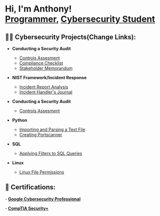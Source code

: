 <h1>Hi, I'm Anthony! <br/><a href="https://github.com/CyberAnt-Coder">Programmer</a>, <a href="www.linkedin.com/in/anthonythanh-tran">Cybersecurity Student</a>
<h2>👨‍💻 Cybersecurity Projects(Change Links):</h2>

- <b>Conducting a Security Audit</b>
  - [Controls Assesment](https://github.com/CyberAnt-Coder/Controls-Assesment)
  - [Compliance Checklist](https://github.com/joshmadakor1/Algorithms-Practice)
  - [Stakeholder Memorandum](https://github.com/joshmadakor1/Algorithms-Practice)

- <b>NIST Framework/Incident Response</b>
  - [Incident Report Analysis](https://github.com/joshmadakor1/Algorithms-Practice)
  - [Incident Handler's Journal](https://github)

- <b>Conducting a Security Audit</b>
  - [Controls Assesment](https://github.com/joshmadakor1/Algorithms-Practice)

- <b>Python</b>
  - [Importing and Parsing a Text File](https://github.com/joshmadakor1/Algorithms-Practice)
  - [Creating Portscanner](ht)

- <b>SQL</b>
  - [Applying Filters to SQL Queries](https://github.com/joshmadakor1/Algorithms-Practice)

- <b>Linux</b>
  - [Linux File Permissions](https://github.com/joshmadakor1/Algorithms-Practice)

<h2>📄 Certifications:</h2>

-<b> [Google Cybersecurity Professional](https://www.credly.com/badges/6a72d63a-71e7-4946-a08e-b5e2b36dcadf/public_url)</b>

-<b> [CompTIA Security+](https://www.credly.com/badges/97a5eb80-d8f1-4875-a637-626067985dd7/public_url)</b>

<!--
**joshmadakor1/joshmadakor1** is a ✨ _special_ ✨ repository because its `README.md` (this file) appears on your GitHub profile.

Here are some ideas to get you started:

- 🔭 I’m currently working on ...
- 🌱 I’m currently learning ...
- 👯 I’m looking to collaborate on ...
- 🤔 I’m looking for help with ...
- 💬 Ask me about ...
- 📫 How to reach me: ...
- 😄 Pronouns: ...
- ⚡ Fun fact: ...
-->
